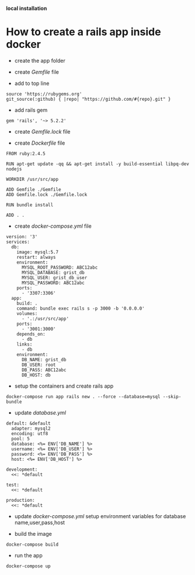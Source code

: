 #### local installation


# How to create a rails app inside docker
- create the app folder

- create *Gemfile* file

- add to top line
```
source 'https://rubygems.org'
git_source(:github) { |repo| "https://github.com/#{repo}.git" }
```

- add rails gem
```
gem 'rails', '~> 5.2.2'
```

- create *Gemfile.lock* file

- create *Dockerfile* file
```
FROM ruby:2.4.5

RUN apt-get update -qq && apt-get install -y build-essential libpq-dev nodejs

WORKDIR /usr/src/app

ADD Gemfile ./Gemfile
ADD Gemfile.lock ./Gemfile.lock

RUN bundle install

ADD . .
```

- create *docker-compose.yml* file
```
version: '3'
services:
  db:
    image: mysql:5.7
    restart: always
    environment:
      MYSQL_ROOT_PASSWORD: ABC12abc
      MYSQL_DATABASE: grist_db
      MYSQL_USER: grist_db_user
      MYSQL_PASSWORD: ABC12abc
    ports:
      - '3307:3306'
  app:
    build: .
    command: bundle exec rails s -p 3000 -b '0.0.0.0'
    volumes:
      - '.:/usr/src/app'
    ports:
      - '3001:3000'
    depends_on:
      - db
    links:
      - db
    environment:
      DB_NAME: grist_db
      DB_USER: root
      DB_PASS: ABC12abc
      DB_HOST: db

```

- setup the containers and create rails app
```
docker-compose run app rails new . --force --database=mysql --skip-bundle
```

- update *database.yml*
```
default: &default
  adapter: mysql2
  encoding: utf8
  pool: 5
  database: <%= ENV['DB_NAME'] %>
  username: <%= ENV['DB_USER'] %>
  password: <%= ENV['DB_PASS'] %>
  host: <%= ENV['DB_HOST'] %>

development:
  <<: *default

test:
  <<: *default

production:
  <<: *default
```

- update *docker-compose.yml* setup environment variables for database name,user,pass,host

- build the image
```
docker-compose build
```

- run the app
```
docker-compose up
```





